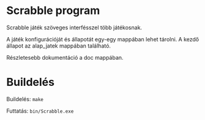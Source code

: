 # Scrabble program

Scrabble játék szöveges interfésszel több játékosnak.

A játék konfigurációját és állapotát egy-egy mappában lehet tárolni.
A kezdő állapot az alap_jatek mappában található.

Részletesebb dokumentáció a doc mappában.

# Buildelés

Buildelés: ```make```

Futtatás: ```bin/Scrabble.exe```

